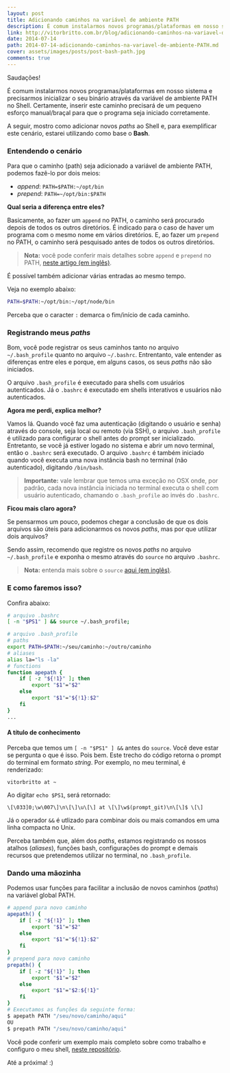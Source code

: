 ```yaml
---
layout: post
title: Adicionando caminhos na variável de ambiente PATH
description: É comum instalarmos novos programas/plataformas em nosso sistema e precisarmos inicializar o seu binário através da variável global PATH no Shell. Certamente, inserir este caminho precisará de um pequeno esforço manual/braçal para que o programa seja iniciado corretamente.
link: http://vitorbritto.com.br/blog/adicionando-caminhos-na-variavel-de-ambiente-PATH/
date: 2014-07-14
path: 2014-07-14-adicionando-caminhos-na-variavel-de-ambiente-PATH.md
cover: assets/images/posts/post-bash-path.jpg
comments: true
---
```


Saudações!

É comum instalarmos novos programas/plataformas em nosso sistema e precisarmos inicializar o seu binário através da variável de ambiente PATH no Shell. Certamente, inserir este caminho precisará de um pequeno esforço manual/braçal para que o programa seja iniciado corretamente.

A seguir, mostro como adicionar novos _paths_ ao Shell e, para exemplificar este cenário, estarei utilizando como base o **Bash**.

### Entendendo o cenário

Para que o caminho (path) seja adicionado a variável de ambiente PATH, podemos fazê-lo por dois meios:

- _append_: `PATH=$PATH:~/opt/bin`
- _prepend_: `PATH=~/opt/bin:$PATH`

**Qual seria a diferença entre eles?**

Basicamente, ao fazer um `append` no PATH, o caminho será procurado depois de todos os outros diretórios. É indicado para o caso de haver um programa com o mesmo nome em vários diretórios. E, ao fazer um `prepend` no PATH, o caminho será pesquisado antes de todos os outros diretórios.

> **Nota:** você pode conferir mais detalhes sobre `append` e `prepend` no PATH, [neste artigo (em inglês)](http://www.troubleshooters.com/linux/prepostpath.htm).

É possível também adicionar várias entradas ao mesmo tempo.

Veja no exemplo abaixo:

```bash
PATH=$PATH:~/opt/bin:~/opt/node/bin
```

Perceba que o caracter `:` demarca o fim/início de cada caminho.

### Registrando meus _paths_

Bom, você pode registrar os seus caminhos tanto no arquivo `~/.bash_profile` quanto no arquivo `~/.bashrc`. Entrentanto, vale entender as diferenças entre eles e porque, em alguns casos, os seus _paths_ não são iniciados.

O arquivo `.bash_profile` é executado para shells com usuários autenticados. Já o `.bashrc` é executado em shells interativos e usuários não autenticados.

**Agora me perdi, explica melhor?**

Vamos lá. Quando você faz uma autenticação (digitando o usuário e senha) através do console, seja local ou remoto (via SSH), o arquivo `.bash_profile` é utilizado para configurar o shell antes do prompt ser inicializado. Entretanto, se você já estiver logado no sistema e abrir um novo terminal, então o `.bashrc` será executado. O arquivo `.bashrc` é também iniciado quando você executa uma nova instância bash no terminal (não autenticado), digitando `/bin/bash`.

> **Importante:** vale lembrar que temos uma exceção no OSX onde, por padrão, cada nova instância iniciada no terminal executa o shell com usuário autenticado, chamando o `.bash_profile` ao invés do `.bashrc`.

**Ficou mais claro agora?**

Se pensarmos um pouco, podemos chegar a conclusão de que os dois arquivos são úteis para adicionarmos os novos _paths_, mas por que utilizar dois arquivos?

Sendo assim, recomendo que registre os novos _paths_ no arquivo `~/.bash_profile` e exponha o mesmo através do `source` no arquivo `.bashrc`.

> **Nota:** entenda mais sobre o `source` [aqui (em inglês)](http://en.wikipedia.org/wiki/Source_%28command%29).

### E como faremos isso?

Confira abaixo:

```bash
# arquivo .bashrc
[ -n "$PS1" ] && source ~/.bash_profile;
```

```bash
# arquivo .bash_profile
# paths
export PATH=$PATH:~/seu/caminho:~/outro/caminho
# aliases
alias la="ls -la"
# functions
function apepath {
    if [ -z "${!1}" ]; then
        export "$1"="$2"
    else
        export "$1"="${!1}:$2"
    fi
}
...
```

#### A título de conhecimento

Perceba que temos um `[ -n "$PS1" ] &&` antes do `source`. Você deve estar se pergunta o que é isso. Pois bem. Este trecho do código retorna o prompt do terminal em formato *string*. Por exemplo, no meu terminal, é renderizado:

```
vitorbritto at ~
```

Ao digitar `echo $PS1`, será retornado:

```
\[\033]0;\w\007\]\n\[\]\u\[\] at \[\]\w$(prompt_git)\n\[\]$ \[\]
```
Já o operador `&&` é utlizado para combinar dois ou mais comandos em uma linha compacta no Unix.

Perceba também que, além dos _paths_, estamos registrando os nossos atalhos (_aliases_), funções bash, configurações do prompt e demais recursos que pretendemos utilizar no terminal, no `.bash_profile`.

### Dando uma mãozinha

Podemos usar funções para facilitar a inclusão de novos caminhos (_paths_) na variável global PATH.

```bash
# append para novo caminho
apepath() {
    if [ -z "${!1}" ]; then
        export "$1"="$2"
    else
        export "$1"="${!1}:$2"
    fi
}
# prepend para novo caminho
prepath() {
    if [ -z "${!1}" ]; then
        export "$1"="$2"
    else
        export "$1"="$2:${!1}"
    fi
}
# Executamos as funções da seguinte forma:
$ apepath PATH "/seu/novo/caminho/aqui"
OU
$ prepath PATH "/seu/novo/caminho/aqui"
```

Você pode conferir um exemplo mais completo sobre como trabalho e configuro o meu shell, [neste repositório](https://github.com/vitorbritto/forcefiles).

Até a próxima! :)
